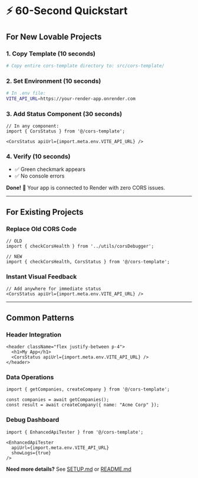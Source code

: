 # ⚡ 60-Second Quickstart

## For New Lovable Projects

### 1. Copy Template (10 seconds)
```bash
# Copy entire cors-template directory to: src/cors-template/
```

### 2. Set Environment (10 seconds)
```bash
# In .env file:
VITE_API_URL=https://your-render-app.onrender.com
```

### 3. Add Status Component (30 seconds)
```tsx
// In any component:
import { CorsStatus } from '@/cors-template';

<CorsStatus apiUrl={import.meta.env.VITE_API_URL} />
```

### 4. Verify (10 seconds)
- ✅ Green checkmark appears
- ✅ No console errors

**Done!** 🎉 Your app is connected to Render with zero CORS issues.

---

## For Existing Projects

### Replace Old CORS Code
```tsx
// OLD
import { checkCorsHealth } from '../utils/corsDebugger';

// NEW  
import { checkCorsHealth, CorsStatus } from '@/cors-template';
```

### Instant Visual Feedback
```tsx
// Add anywhere for immediate status
<CorsStatus apiUrl={import.meta.env.VITE_API_URL} />
```

---

## Common Patterns

### Header Integration
```tsx
<header className="flex justify-between p-4">
  <h1>My App</h1>
  <CorsStatus apiUrl={import.meta.env.VITE_API_URL} />
</header>
```

### Data Operations
```tsx
import { getCompanies, createCompany } from '@/cors-template';

const companies = await getCompanies();
const result = await createCompany({ name: "Acme Corp" });
```

### Debug Dashboard
```tsx
import { EnhancedApiTester } from '@/cors-template';

<EnhancedApiTester 
  apiUrl={import.meta.env.VITE_API_URL}
  showLogs={true}
/>
```

**Need more details?** See [SETUP.md](./SETUP.md) or [README.md](./README.md)